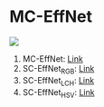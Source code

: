 # MC-EffNet
<img src = "https://github.com/manjaryp/GANvsGraphicsvsReal/blob/main/images/mc-effnet3.png">

1. MC-EffNet: [Link](https://www.google.com)
2. SC-EffNet<sub>RGB</sub>: [Link](https://www.google.com)
3. SC-EffNet<sub>LCH</sub>: [Link](https://www.google.com)
4. SC-EffNet<sub>HSV</sub>: [Link](https://www.google.com)
